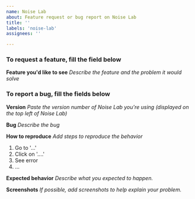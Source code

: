 ```yaml
---
name: Noise Lab
about: Feature request or bug report on Noise Lab
title: ''
labels: 'noise-lab'
assignees: ''

---
```


### To request a feature, fill the field below

**Feature you'd like to see**
_Describe the feature and the problem it would solve_

### To report a bug, fill the fields below

**Version**
_Paste the version number of Noise Lab you're using (displayed on the top left of Noise Lab)_

**Bug**
_Describe the bug_

**How to reproduce**
_Add steps to reproduce the behavior_
1. Go to '...'
2. Click on '....'
3. See error
4. ...

**Expected behavior**
_Describe what you expected to happen._

**Screenshots**
_If possible, add screenshots to help explain your problem._
